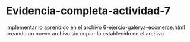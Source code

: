 # Evidencia-completa-actividad-7
implementar lo aprendido en el archivo 6-ejercio-galerya-ecomerce.html
creando un nuevo archivo sin copiar lo establecido en el archivo 
